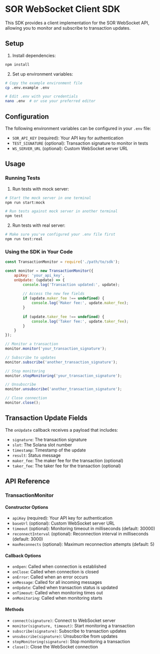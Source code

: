 # SOR WebSocket Client SDK

This SDK provides a client implementation for the SOR WebSocket API, allowing you to monitor and subscribe to transaction updates.

## Setup

1. Install dependencies:
```bash
npm install
```

2. Set up environment variables:
```bash
# Copy the example environment file
cp .env.example .env

# Edit .env with your credentials
nano .env  # or use your preferred editor
```

## Configuration

The following environment variables can be configured in your `.env` file:

- `SOR_API_KEY` (required): Your API key for authentication
- `TEST_SIGNATURE` (optional): Transaction signature to monitor in tests
- `WS_SERVER_URL` (optional): Custom WebSocket server URL

## Usage

### Running Tests

1. Run tests with mock server:
```bash
# Start the mock server in one terminal
npm run start:mock

# Run tests against mock server in another terminal
npm test
```

2. Run tests with real server:
```bash
# Make sure you've configured your .env file first
npm run test:real
```

### Using the SDK in Your Code

```javascript
const TransactionMonitor = require('./path/to/sdk');

const monitor = new TransactionMonitor({
    apiKey: 'your_api_key',
    onUpdate: (update) => {
        console.log('Transaction updated:', update);
        
        // Access the new fee fields
        if (update.maker_fee !== undefined) {
            console.log('Maker fee:', update.maker_fee);
        }
        
        if (update.taker_fee !== undefined) {
            console.log('Taker fee:', update.taker_fee);
        }
    }
});

// Monitor a transaction
monitor.monitor('your_transaction_signature');

// Subscribe to updates
monitor.subscribe('another_transaction_signature');

// Stop monitoring
monitor.stopMonitoring('your_transaction_signature');

// Unsubscribe
monitor.unsubscribe('another_transaction_signature');

// Close connection
monitor.close();
```

## Transaction Update Fields

The `onUpdate` callback receives a payload that includes:

- `signature`: The transaction signature
- `slot`: The Solana slot number
- `timestamp`: Timestamp of the update
- `result`: Status message
- `maker_fee`: The maker fee for the transaction (optional)
- `taker_fee`: The taker fee for the transaction (optional)

## API Reference

### TransactionMonitor

#### Constructor Options

- `apiKey` (required): Your API key for authentication
- `baseUrl` (optional): Custom WebSocket server URL
- `timeout` (optional): Monitoring timeout in milliseconds (default: 30000)
- `reconnectInterval` (optional): Reconnection interval in milliseconds (default: 3000)
- `maxReconnects` (optional): Maximum reconnection attempts (default: 5)

#### Callback Options

- `onOpen`: Called when connection is established
- `onClose`: Called when connection is closed
- `onError`: Called when an error occurs
- `onMessage`: Called for all incoming messages
- `onUpdate`: Called when transaction status is updated
- `onTimeout`: Called when monitoring times out
- `onMonitoring`: Called when monitoring starts

#### Methods

- `connect(signature)`: Connect to WebSocket server
- `monitor(signature, timeout)`: Start monitoring a transaction
- `subscribe(signature)`: Subscribe to transaction updates
- `unsubscribe(signature)`: Unsubscribe from updates
- `stopMonitoring(signature)`: Stop monitoring a transaction
- `close()`: Close the WebSocket connection 